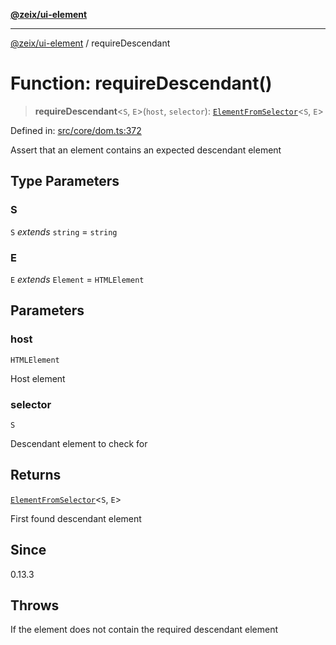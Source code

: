 [**@zeix/ui-element**](../README.md)

***

[@zeix/ui-element](../globals.md) / requireDescendant

# Function: requireDescendant()

> **requireDescendant**\<`S`, `E`\>(`host`, `selector`): [`ElementFromSelector`](../type-aliases/ElementFromSelector.md)\<`S`, `E`\>

Defined in: [src/core/dom.ts:372](https://github.com/zeixcom/ui-element/blob/297c0e8e040b3880ad85a2bc873523a8086f09a3/src/core/dom.ts#L372)

Assert that an element contains an expected descendant element

## Type Parameters

### S

`S` *extends* `string` = `string`

### E

`E` *extends* `Element` = `HTMLElement`

## Parameters

### host

`HTMLElement`

Host element

### selector

`S`

Descendant element to check for

## Returns

[`ElementFromSelector`](../type-aliases/ElementFromSelector.md)\<`S`, `E`\>

First found descendant element

## Since

0.13.3

## Throws

If the element does not contain the required descendant element

